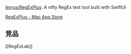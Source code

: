 

[lexrus/RegExPlus](https://github.com/lexrus/RegExPlus): A nifty RegEx test tool built with SwiftUI

[RegExPlus - Mac App Store](https://apps.apple.com/app/regex/id1511763524)




## 竞品


[[RegExLab]]

